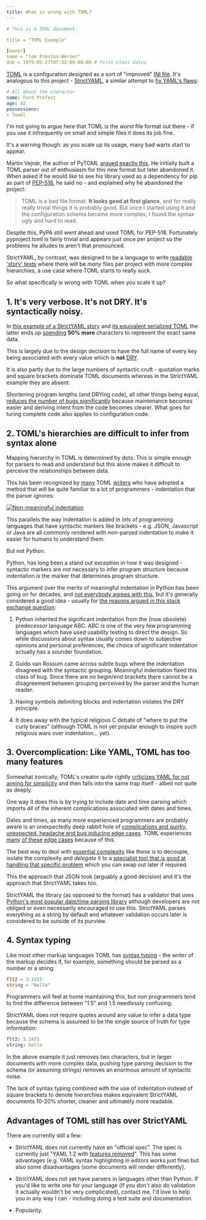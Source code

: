 ```yaml
---
title: What is wrong with TOML?
---
```


```yaml
# This is a TOML document.

title = "TOML Example"

[owner]
name = "Tom Preston-Werner"
dob = 1979-05-27T07:32:00-08:00 # First class dates
```

[TOML](https://github.com/toml-lang/toml) is a configuration designed as a sort
of "improved" [INI file](../ini). It's analogous to this project -
[StrictYAML](https://github.com/crdoconnor/strictyaml), a similar attempt
to [fix YAML's flaws](../../features-removed):

```yaml
# All about the character
name: Ford Prefect
age: 42
possessions:
- Towel
```

I'm not going to argue here that TOML is the *worst* file format out there -
if you use it infrequently on small and simple files it does its job fine.

It's a warning though: as you scale up its usage, many bad warts start to appear.

Martin Vejnár, the author of PyTOML
[argued exactly this](https://github.com/avakar/pytoml/issues/15#issuecomment-217739462).
He initially built a TOML parser out of enthusiasm for this new format but later abandoned
it. When asked if he would like to see his library used as a dependency for pip as
part of [PEP-518](https://www.python.org/dev/peps/pep-0518/), he said no - and
explained why he abandoned the project:

>TOML is a bad file format. **It looks good at first glance**, and for really really
>trivial things it is probably good. But once I started using it and the
>configuration schema became more complex, I found the syntax ugly and hard to read.

Despite this, PyPA still went ahead and used TOML for PEP-518. Fortunately
pyproject.toml *is* fairly trivial and appears just once per project
so the problems he alludes to aren't that pronounced.

StrictYAML, by contrast, was designed to be a language to write
[readable 'story' tests](../../../hitchstory) where there will be *many* files
per project with more complex hierarchies, a use case where TOML starts
to really suck.

So what specifically *is* wrong with TOML when you scale it up?


## 1. It's very verbose. It's not DRY. It's syntactically noisy.

In [this example of a StrictYAML story](https://github.com/crdoconnor/strictyaml/blob/master/hitch/story/map.story)
and [its equivalent serialized TOML](https://github.com/crdoconnor/strictyaml/blob/master/hitch/story/map.toml)
the latter ends up [spending](https://www.goodreads.com/quotes/775257-my-point-today-is-that-if-we-wish-to-count) 
**50% more** characters to represent the exact same data.

This is largely due to the design decision to have the full name of every key being
associated with every value which is **not** [DRY](../../../code-quality/least-code).

It is also partly due to the large numbers of syntactic cruft - quotation marks
and square brackets dominate TOML documents whereas in the StrictYAML example they are
absent.

Shortening program lengths (and DRYing code), all other things being equal,
[reduces the number of bugs significantly](https://blog.codinghorror.com/diseconomies-of-scale-and-lines-of-code/)
because maintenance becomes easier and deriving intent from the code becomes clearer.
What goes for turing complete code also applies to configuration code.


## 2. TOML's hierarchies are difficult to infer from syntax alone

Mapping hierarchy in TOML is determined by dots. This is simple enough for
parsers to read and understand but this alone makes it difficult to perceive
the relationships between data.

This has been recognized by [many](https://github.com/leereilly/csi/blob/567e5b55f766847c9dcc7de482c0fd241fa7377a/lib/data/master.toml) TOML [writers](https://github.com/CzarSimon/simonlindgren.info/blob/a391a6345b16f2d8093f6d4c5f422399b4b901eb/simon-cv/config.toml) who have adopted a method that
will be quite familiar to a lot of programmers - indentation that the parser ignores:

[![Non-meaningful indentation](../toml-indentation-1.png)](https://github.com/gazreese/gazreese.com/blob/c4c3fa7d576a4c316f11f0f7a652ca11ab23586d/Hugo/config.toml)

This parallels the way indentation is added in *lots* of programming languages that have syntactic markers
like brackets - e.g.  JSON, Javascript or Java are all commonly rendered with non-parsed indentation to make it
easier for humans to understand them.

But not Python.

Python, has long been a stand out exception in how it was designed -
syntactic markers are *not* necessary to infer program structure because indentation *is* the marker
that determines program structure.

This argument over the merits of meaningful indentation in Python has been going on for decades, and [not everybody agrees with this](https://www.quora.com/Do-you-think-that-indentation-in-Python-is-annoying), but it's generally
considered a good idea - usually for [the reasons argued in this stack exchange question](https://softwareengineering.stackexchange.com/questions/313034/why-should-a-language-prefer-indentation-over-explicit-markers-for-blocks):

1. Python inherited the significant indentation from the (now obsolete) predecessor language ABC. ABC is one of the very few programming languages which have used usability testing to direct the design. So while discussions about syntax usually comes down to subjective opinions and personal preferences, the choice of significant indentation actually has a sounder foundation.

2. Guido van Rossum came across subtle bugs where the indentation disagreed with the syntactic grouping. Meaningful indentation fixed this class of bug. Since there are no begin/end brackets there cannot be a disagreement between grouping perceived by the parser and the human reader.

3. Having symbols delimiting blocks and indentation violates the DRY principle.

4. It does away with the typical religious C debate of "where to put the curly braces" (although TOML is not yet popular enough to inspire such religious wars over indentation... yet).


## 3. Overcomplication: Like YAML, TOML has too many features

Somewhat ironically, TOML's creator quite rightly
[criticizes YAML for not aiming for simplicity](https://github.com/toml-lang/toml#comparison-with-other-formats)
and then falls into the same trap itself - albeit not quite as deeply.

One way it does this is by trying to include date and time parsing which imports
*all* of the inherent complications associated with dates and times.

Dates and times, as many more experienced programmers are probably aware is an unexpectedly deep rabbit hole
of [complications and quirky, unexpected, headache and bug inducing edge cases](https://infiniteundo.com/post/25326999628/falsehoods-programmers-believe-about-time). TOML experiences [many](https://github.com/uiri/toml/issues/55) [of these](https://github.com/uiri/toml/issues/196) [edge cases](https://github.com/uiri/toml/issues/202) because of this.

The best way to deal with [essential complexity](https://simplicable.com/new/accidental-complexity-vs-essential-complexity) like these is to decouple, isolate the complexity and *delegate* it to a
[specialist tool that is good at handling that specific problem](https://en.wikipedia.org/wiki/Unix_philosophy)
which you can swap out later if required.

This the approach that JSON took (arguably a good decision) and it's the approach that StrictYAML takes too.

StrictYAML the library (as opposed to the format) has a validator that uses
[Python's most popular date/time parsing library](https://dateutil.readthedocs.io/en/stable/) although
developers are not obliged or even necessarily encouraged to use this. StrictYAML parses everything as a
string by default and whatever validation occurs later is considered to be outside of its purview.


## 4. Syntax typing

Like most other markup languages TOML has [syntax typing](../../why/syntax-typing-bad) -
the *writer* of the markup decides if, for example, something should be parsed as a number
or a string:

```toml
flt2 = 3.1415
string = "hello"
```

Programmers will feel at home maintaining this, but non programmers tend to find the
difference between "1.5" and 1.5 needlessly confusing.

StrictYAML does not require quotes around any value to infer a data type because the
schema is assumed to be the single source of truth for type information:

```yaml
flt2: 3.1415
string: hello
```

In the above example it just removes two characters, but in larger documents with more
complex data, pushing type parsing decision to the schema (or assuming strings)
removes an enormous amount of syntactic noise.

The lack of syntax typing combined with the use of indentation instead of square brackets
to denote hierarchies makes equivalent StrictYAML documents 10-20% shorter, cleaner
and ultimately more readable.


## Advantages of TOML still has over StrictYAML

There are currently still a few:

* StrictYAML does not currently have an "official spec". The spec is currently just "YAML 1.2 with [features removed](../../features-removed)". This has some advantages (e.g. YAML syntax highlighting in editors works just fine) but also some disadvantages (some documents will render differently).

* StrictYAML does not yet have parsers in languages other than Python. If you'd like to write one for your language (if you don't also do validation it actually wouldn't be very complicated), contact me, I'd love to help you in any way I can - including doing a test suite and documentation.

* Popularity.
